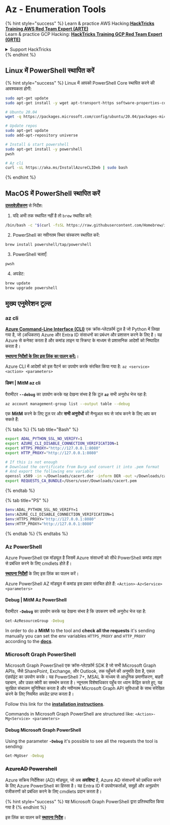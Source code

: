 # Az - Enumeration Tools

{% hint style="success" %}
Learn & practice AWS Hacking:<img src="../../.gitbook/assets/image (1) (1) (1) (1).png" alt="" data-size="line">[**HackTricks Training AWS Red Team Expert (ARTE)**](https://training.hacktricks.xyz/courses/arte)<img src="../../.gitbook/assets/image (1) (1) (1) (1).png" alt="" data-size="line">\
Learn & practice GCP Hacking: <img src="../../.gitbook/assets/image (2) (1).png" alt="" data-size="line">[**HackTricks Training GCP Red Team Expert (GRTE)**<img src="../../.gitbook/assets/image (2) (1).png" alt="" data-size="line">](https://training.hacktricks.xyz/courses/grte)

<details>

<summary>Support HackTricks</summary>

* Check the [**subscription plans**](https://github.com/sponsors/carlospolop)!
* **Join the** 💬 [**Discord group**](https://discord.gg/hRep4RUj7f) or the [**telegram group**](https://t.me/peass) or **follow** us on **Twitter** 🐦 [**@hacktricks\_live**](https://twitter.com/hacktricks_live)**.**
* **Share hacking tricks by submitting PRs to the** [**HackTricks**](https://github.com/carlospolop/hacktricks) and [**HackTricks Cloud**](https://github.com/carlospolop/hacktricks-cloud) github repos.

</details>
{% endhint %}

## Linux में PowerShell स्थापित करें

{% hint style="success" %}
Linux में आपको PowerShell Core स्थापित करने की आवश्यकता होगी:
```bash
sudo apt-get update
sudo apt-get install -y wget apt-transport-https software-properties-common

# Ubuntu 20.04
wget -q https://packages.microsoft.com/config/ubuntu/20.04/packages-microsoft-prod.deb

# Update repos
sudo apt-get update
sudo add-apt-repository universe

# Install & start powershell
sudo apt-get install -y powershell
pwsh

# Az cli
curl -sL https://aka.ms/InstallAzureCLIDeb | sudo bash
```
{% endhint %}

## MacOS में PowerShell स्थापित करें

[**दस्तावेज़ीकरण**](https://learn.microsoft.com/en-us/powershell/scripting/install/installing-powershell-on-macos?view=powershell-7.4) से निर्देश:

1. यदि अभी तक स्थापित नहीं है तो `brew` स्थापित करें:
```bash
/bin/bash -c "$(curl -fsSL https://raw.githubusercontent.com/Homebrew/install/HEAD/install.sh)"
```
2. PowerShell का नवीनतम स्थिर संस्करण स्थापित करें:
```sh
brew install powershell/tap/powershell
```
3. PowerShell चलाएँ:
```sh
pwsh
```
4. अपडेट:
```sh
brew update
brew upgrade powershell
```
## मुख्य एनुमेरेशन टूल्स

### az cli

[**Azure Command-Line Interface (CLI)**](https://learn.microsoft.com/en-us/cli/azure/install-azure-cli) एक क्रॉस-प्लेटफ़ॉर्म टूल है जो Python में लिखा गया है, जो (अधिकतर) Azure और Entra ID संसाधनों का प्रबंधन और प्रशासन करने के लिए है। यह Azure से कनेक्ट करता है और कमांड लाइन या स्क्रिप्ट के माध्यम से प्रशासनिक आदेशों को निष्पादित करता है।

[**स्थापना निर्देशों के लिए इस लिंक का पालन करें¡**](https://learn.microsoft.com/en-us/cli/azure/install-azure-cli#install)।

Azure CLI में आदेशों को इस पैटर्न का उपयोग करके संरचित किया गया है: `az <service> <action> <parameters>`

#### डिबग | MitM az cli

पैरामीटर **`--debug`** का उपयोग करके यह देखना संभव है कि टूल **`az`** सभी अनुरोध भेज रहा है:
```bash
az account management-group list --output table --debug
```
एक **MitM** करने के लिए टूल पर और **सभी अनुरोधों** की मैन्युअल रूप से जांच करने के लिए आप कर सकते हैं:

{% tabs %}
{% tab title="Bash" %}
```bash
export ADAL_PYTHON_SSL_NO_VERIFY=1
export AZURE_CLI_DISABLE_CONNECTION_VERIFICATION=1
export HTTPS_PROXY="http://127.0.0.1:8080"
export HTTP_PROXY="http://127.0.0.1:8080"

# If this is not enough
# Download the certificate from Burp and convert it into .pem format
# And export the following env variable
openssl x509 -in ~/Downloads/cacert.der -inform DER -out ~/Downloads/cacert.pem -outform PEM
export REQUESTS_CA_BUNDLE=/Users/user/Downloads/cacert.pem
```
{% endtab %}

{% tab title="PS" %}
```bash
$env:ADAL_PYTHON_SSL_NO_VERIFY=1
$env:AZURE_CLI_DISABLE_CONNECTION_VERIFICATION=1
$env:HTTPS_PROXY="http://127.0.0.1:8080"
$env:HTTP_PROXY="http://127.0.0.1:8080"
```
{% endtab %}
{% endtabs %}

### Az PowerShell

Azure PowerShell एक मॉड्यूल है जिसमें Azure संसाधनों को सीधे PowerShell कमांड लाइन से प्रबंधित करने के लिए cmdlets होते हैं।

[**स्थापना निर्देशों**](https://learn.microsoft.com/en-us/powershell/azure/install-azure-powershell) के लिए इस लिंक का पालन करें।

Azure PowerShell AZ मॉड्यूल में कमांड इस प्रकार संरचित होते हैं: `<Action>-Az<Service> <parameters>`

#### Debug | MitM Az PowerShell

पैरामीटर **`-Debug`** का उपयोग करके यह देखना संभव है कि उपकरण सभी अनुरोध भेज रहा है:
```bash
Get-AzResourceGroup -Debug
```
In order to do a **MitM** to the tool and **check all the requests** it's sending manually you can set the env variables `HTTPS_PROXY` and `HTTP_PROXY` according to the [**docs**](https://learn.microsoft.com/en-us/powershell/azure/az-powershell-proxy).

### Microsoft Graph PowerShell

Microsoft Graph PowerShell एक क्रॉस-प्लेटफ़ॉर्म SDK है जो सभी Microsoft Graph APIs, जैसे SharePoint, Exchange, और Outlook, तक पहुँचने की अनुमति देता है, एकल एंडपॉइंट का उपयोग करके। यह PowerShell 7+, MSAL के माध्यम से आधुनिक प्रमाणीकरण, बाहरी पहचान, और उन्नत क्वेरी का समर्थन करता है। न्यूनतम विशेषाधिकार पहुँच पर ध्यान केंद्रित करते हुए, यह सुरक्षित संचालन सुनिश्चित करता है और नवीनतम Microsoft Graph API सुविधाओं के साथ संरेखित करने के लिए नियमित अपडेट प्राप्त करता है।

Follow this link for the [**installation instructions**](https://learn.microsoft.com/en-us/powershell/microsoftgraph/installation).

Commands in Microsoft Graph PowerShell are structured like: `<Action>-Mg<Service> <parameters>`

#### Debug Microsoft Graph PowerShell

Using the parameter **`-Debug`** it's possible to see all the requests the tool is sending:
```bash
Get-MgUser -Debug
```
### ~~**AzureAD Powershell**~~

Azure सक्रिय निर्देशिका (AD) मॉड्यूल, जो अब **अवशिष्ट** है, Azure AD संसाधनों को प्रबंधित करने के लिए Azure PowerShell का हिस्सा है। यह Entra ID में उपयोगकर्ताओं, समूहों और अनुप्रयोग पंजीकरणों को प्रबंधित करने के लिए cmdlets प्रदान करता है।

{% hint style="success" %}
यह Microsoft Graph PowerShell द्वारा प्रतिस्थापित किया गया है
{% endhint %}

इस लिंक का पालन करें [**स्थापना निर्देश**](https://www.powershellgallery.com/packages/AzureAD)।
